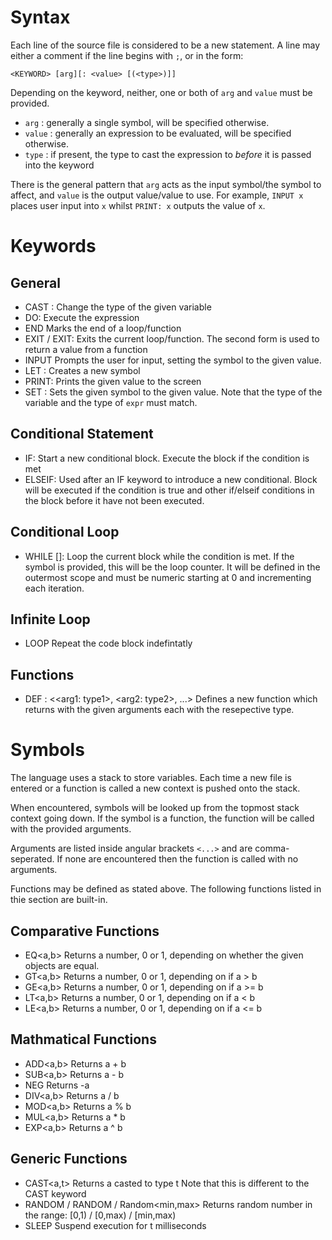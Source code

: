 # Syntax
Each line of the source file is considered to be a new statement. A line may either a comment if the line begins with `;`, or in the form:

`<KEYWORD> [arg][: <value> [(<type>)]]`

Depending on the keyword, neither, one or both of `arg` and `value` must be provided.
- `arg` : generally a single symbol, will be specified otherwise.
- `value` : generally an expression to be evaluated, will be specified otherwise.
- `type` : if present, the type to cast the expression to *before* it is passed into the keyword

There is the general pattern that `arg` acts as the input symbol/the symbol to affect, and `value` is the output value/value to use. For example, `INPUT x` places user input into `x` whilst `PRINT: x` outputs the value of `x`.

# Keywords

## General

- CAST <symbol>: <type>
Change the type of the given variable
- DO: <expr>
Execute the expression
- END
Marks the end of a loop/function
- EXIT / EXIT: <expr>
Exits the current loop/function. The second form is used to return a value from a function
- INPUT <symbol>
Prompts the user for input, setting the symbol to the given value.
- LET <symbol>: <expr>
Creates a new symbol
- PRINT: <expr>
Prints the given value to the screen
- SET <symbol>: <expr>
Sets the given symbol to the given value. Note that the type of the variable and the type of `expr` must match.

## Conditional Statement

- IF: <expr>
Start a new conditional block. Execute the block if the condition is met
- ELSEIF: <expr>
Used after an IF keyword to introduce a new conditional. Block will be executed if the condition is true and other if/elseif conditions in the block before it have not been executed.

## Conditional Loop

- WHILE [<symbol>]: <expr>
Loop the current block while the condition is met.
If the symbol is provided, this will be the loop counter. It will be defined in the outermost scope and must be numeric starting at 0 and incrementing each iteration.

## Infinite Loop

- LOOP
Repeat the code block indefintatly

## Functions

- DEF <symbol>: <type> <<arg1: type1>, <arg2: type2>, ...>
Defines a new function which returns <type> with the given arguments each with the resepective type.

# Symbols

The language uses a stack to store variables. Each time a new file is entered or a function is called a new context is pushed onto the stack.

When encountered, symbols will be looked up from the topmost stack context going down. If the symbol is a function, the function will be called with the provided arguments.

Arguments are listed inside angular brackets `<...>` and are comma-seperated. If none are encountered then the function is called with no arguments.

Functions may be defined as stated above. The following functions listed in thie section are built-in.

## Comparative Functions

- EQ<a,b>
Returns a number, 0 or 1, depending on whether the given objects are equal.
- GT<a,b>
Returns a number, 0 or 1, depending on if a > b
- GE<a,b>
Returns a number, 0 or 1, depending on if a >= b
- LT<a,b>
Returns a number, 0 or 1, depending on if a < b
- LE<a,b>
Returns a number, 0 or 1, depending on if a <= b

## Mathmatical Functions

- ADD<a,b>
Returns a + b
- SUB<a,b>
Returns a - b
- NEG<a>
Returns -a
- DIV<a,b>
Returns a / b
- MOD<a,b>
Returns a % b
- MUL<a,b>
Returns a * b
- EXP<a,b>
Returns a ^ b

## Generic Functions

- CAST<a,t>
Returns a casted to type t
Note that this is different to the CAST keyword
- RANDOM / RANDOM<max> / Random<min,max>
Returns random number in the range: [0,1) / [0,max) / [min,max)
- SLEEP<t>
Suspend execution for t milliseconds

